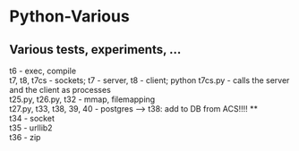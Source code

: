 # Python-Various

## Various tests, experiments, ...

t6 - exec, compile<br>
t7, t8, t7cs - sockets; t7 - server, t8 - client; python t7cs.py - calls the server and the client as processes<br>
t25.py, t26.py, t32 - mmap, filemapping<br>
t27.py, t33, t38, 39, 40 - postgres  --> t38: add to DB from ACS!!!! **<br>
t34 - socket<br>
t35 - urllib2<br>
t36 - zip<br>
